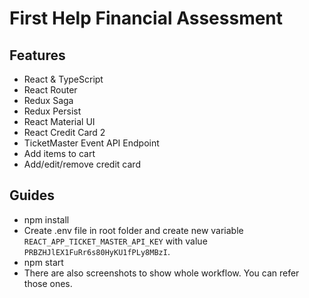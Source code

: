 # First Help Financial Assessment
## Features
- React & TypeScript
- React Router
- Redux Saga
- Redux Persist
- React Material UI
- React Credit Card 2
- TicketMaster Event API Endpoint
- Add items to cart
- Add/edit/remove credit card

## Guides
- npm install
- Create .env file in root folder and create new variable `REACT_APP_TICKET_MASTER_API_KEY` with value `PRBZHJlEX1FuRr6s80HyKU1fPLy8MBzI`.
- npm start
- There are also screenshots to show whole workflow. You can refer those ones.